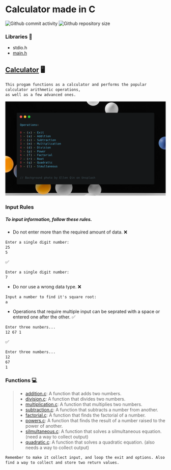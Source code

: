 #	Calculator made in C

![Github commit activity](https://img.shields.io/github/commit-activity/w/Jesulayomy/calculator?style=plastic) ![Github repository size](https://img.shields.io/github/repo-size/Jesulayomy/calculator?style=plastic)

### Libraries :scroll:
- stdio.h
- [main.h](main.h)

## [Calculator](calc.c) :desktop_computer:
```command line
This progam functions as a calculator and performs the popular calculator arithmetic operations, 
as well as a few advanced ones.
```

![Table showing all operations of the calculator](operations.png)


### Input Rules
##### To input information, follow these rules.
- Do not enter more than the required amount of data.
:x:
```commandline
Enter a single digit number:
25
5
```
 :white_check_mark:
```commandline
Enter a single digit number:
7
```
- Do nor use a wrong data type.
 :x:
```commandline
Input a number to find it's square root:
a
```
- Operations that require multiple input can be seprated with a space or entered one after the other.
 :white_check_mark:
```commandline
Enter three nunbers...
12 67 1
```

:white_check_mark:
```commandline
Enter three numbers...
12
67
1
```

### Functions :computer:
>- [addition.c](addition.c):
 A function that adds two numbers.
>- [division.c](division.c):
 A function that divides two numbers.
>- [multiplication.c](multiplication.c):
 A function that multiplies two numbers.
>- [subtraction.c](subtraction.c):
 A function that subtracts a number from another.
>- [factorial.c](factorial.c):
 A function that finds the factorial of a number.
>- [powers.c](powers.c):
 A function that finds the result of a number raised to the power of another.
>- [silmultaneous.c](silmultaneous.c):
 A function that solves a silmultaneous equation. (need a way to collect output)
>- [quadratic.c](quadratic.c):
 A function that solves a quadratic equation. (also needs a way to collect output)

```commandline
Remember to make it collect input, and loop the exit and options. Also find a way to collect and store two return values.
```

